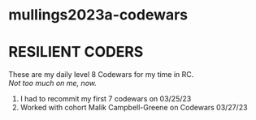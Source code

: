 # mullings2023a-codewars
RESILIENT CODERS
=======
<p>
  These are my daily level 8 Codewars for my time in RC.<br>
  <em>Not too much on me, now.</em><br>
</p>

<ol>
  <li>I had to recommit my first 7 codewars on 03/25/23<br></li>
  <li>Worked with cohort Malik Campbell-Greene on Codewars 03/27/23<br></li>
</ol>
